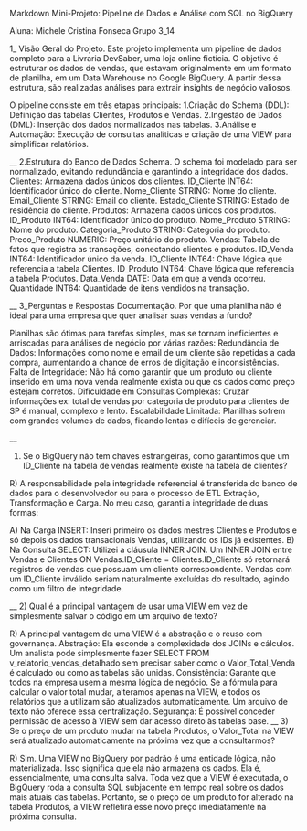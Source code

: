 Markdown
 Mini-Projeto: Pipeline de Dados e Análise com SQL no BigQuery

Aluna: Michele Cristina Fonseca 
Grupo 3_14

1_ Visão Geral do Projeto.
Este projeto implementa um pipeline de dados completo para a Livraria DevSaber, uma loja online fictícia. O objetivo é estruturar os dados de vendas, que estavam originalmente em um formato de planilha, em um Data Warehouse no Google BigQuery. A partir dessa estrutura, são realizadas análises para extrair insights de negócio valiosos.

O pipeline consiste em três etapas principais:
1.Criação do Schema (DDL): Definição das tabelas Clientes, Produtos e Vendas.
2.Ingestão de Dados (DML): Inserção dos dados normalizados nas tabelas.
3.Análise e Automação: Execução de consultas analíticas e criação de uma VIEW para simplificar relatórios.

__
2.Estrutura do Banco de Dados Schema.
O schema foi modelado para ser normalizado, evitando redundância e garantindo a integridade dos dados.
Clientes: Armazena dados únicos dos clientes.
 ID_Cliente INT64: Identificador único do cliente.
 Nome_Cliente STRING: Nome do cliente.
 Email_Cliente STRING: Email do cliente.
 Estado_Cliente STRING: Estado de residência do cliente.
Produtos: Armazena dados únicos dos produtos.
ID_Produto INT64: Identificador único do produto.
Nome_Produto STRING: Nome do produto.
Categoria_Produto STRING: Categoria do produto.
Preco_Produto NUMERIC: Preço unitário do produto.
Vendas: Tabela de fatos que registra as transações, conectando clientes e produtos.
ID_Venda INT64: Identificador único da venda.
ID_Cliente INT64: Chave lógica que referencia a tabela Clientes.
ID_Produto INT64: Chave lógica que referencia a tabela Produtos.
Data_Venda DATE: Data em que a venda ocorreu.
Quantidade INT64: Quantidade de itens vendidos na transação.

__
3_Perguntas e Respostas Documentação.
Por que uma planilha não é ideal para uma empresa que quer analisar suas vendas a fundo?

Planilhas são ótimas para tarefas simples, mas se tornam ineficientes e arriscadas para análises de negócio por várias razões:
Redundância de Dados: Informações como nome e email de um cliente são repetidas a cada compra, aumentando a chance de erros de digitação e inconsistências.
Falta de Integridade: Não há como garantir que um produto ou cliente inserido em uma nova venda realmente exista ou que os dados como preço estejam corretos.
Dificuldade em Consultas Complexas: Cruzar informações ex: total de vendas por categoria de produto para clientes de SP é manual, complexo e lento.
Escalabilidade Limitada: Planilhas sofrem com grandes volumes de dados, ficando lentas e difíceis de gerenciar.

__
1) Se o BigQuery não tem chaves estrangeiras, como garantimos que um ID_Cliente na tabela de vendas realmente existe na tabela de clientes?

R) A responsabilidade pela integridade referencial é transferida do banco de dados para o desenvolvedor ou para o processo de ETL Extração, Transformação e Carga. No meu caso, garanti a integridade de duas formas:

A) Na Carga INSERT: Inseri primeiro os dados mestres Clientes e Produtos e só depois os dados transacionais Vendas, utilizando os IDs já existentes.
B) Na Consulta SELECT: Utilizei a cláusula INNER JOIN. Um INNER JOIN entre Vendas e Clientes ON Vendas.ID_Cliente = Clientes.ID_Cliente só retornará registros de vendas que possuam um cliente correspondente. Vendas com um ID_Cliente inválido seriam naturalmente excluídas do resultado, agindo como um filtro de integridade.

__
2) Qual é a principal vantagem de usar uma VIEW em vez de simplesmente salvar o código em um arquivo de texto?

R) A principal vantagem de uma VIEW é a abstração e o reuso com governança.
 Abstração: Ela esconde a complexidade dos JOINs e cálculos. Um analista pode simplesmente fazer SELECT  FROM v_relatorio_vendas_detalhado sem precisar saber como o Valor_Total_Venda é calculado ou como as tabelas são unidas.
 Consistência: Garante que todos na empresa usem a mesma lógica de negócio. Se a fórmula para calcular o valor total mudar, alteramos apenas na VIEW, e todos os relatórios que a utilizam são atualizados automaticamente. Um arquivo de texto não oferece essa centralização.
 Segurança: É possível conceder permissão de acesso à VIEW sem dar acesso direto às tabelas base.
__
3) Se o preço de um produto mudar na tabela Produtos, o Valor_Total na VIEW será atualizado automaticamente na próxima vez que a consultarmos?

R) Sim. Uma VIEW no BigQuery por padrão é uma entidade lógica, não materializada. Isso significa que ela não armazena os dados. Ela é, essencialmente, uma consulta salva. Toda vez que a VIEW é executada, o BigQuery roda a consulta SQL subjacente em tempo real sobre os dados mais atuais das tabelas. Portanto, se o preço de um produto for alterado na tabela Produtos, a VIEW refletirá esse novo preço imediatamente na próxima consulta.

